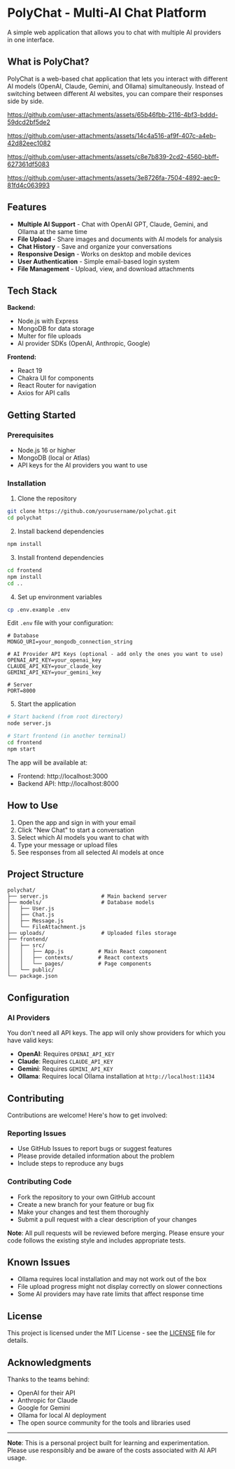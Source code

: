 # PolyChat - Multi-AI Chat Platform

A simple web application that allows you to chat with multiple AI providers in one interface.

## What is PolyChat?

PolyChat is a web-based chat application that lets you interact with different AI models (OpenAI, Claude, Gemini, and Ollama) simultaneously. Instead of switching between different AI websites, you can compare their responses side by side.



https://github.com/user-attachments/assets/65b46fbb-2116-4bf3-bddd-59dcd2bf5de2



https://github.com/user-attachments/assets/14c4a516-af9f-407c-a4eb-42d82eec1082



https://github.com/user-attachments/assets/c8e7b839-2cd2-4560-bbff-627361df5083



https://github.com/user-attachments/assets/3e8726fa-7504-4892-aec9-81fd4c063993




## Features

- **Multiple AI Support** - Chat with OpenAI GPT, Claude, Gemini, and Ollama at the same time
- **File Upload** - Share images and documents with AI models for analysis
- **Chat History** - Save and organize your conversations
- **Responsive Design** - Works on desktop and mobile devices
- **User Authentication** - Simple email-based login system
- **File Management** - Upload, view, and download attachments

## Tech Stack

**Backend:**
- Node.js with Express
- MongoDB for data storage
- Multer for file uploads
- AI provider SDKs (OpenAI, Anthropic, Google)

**Frontend:**
- React 19
- Chakra UI for components
- React Router for navigation
- Axios for API calls

## Getting Started

### Prerequisites
- Node.js 16 or higher
- MongoDB (local or Atlas)
- API keys for the AI providers you want to use

### Installation

1. Clone the repository
```bash
git clone https://github.com/yourusername/polychat.git
cd polychat
```

2. Install backend dependencies
```bash
npm install
```

3. Install frontend dependencies
```bash
cd frontend
npm install
cd ..
```

4. Set up environment variables
```bash
cp .env.example .env
```

Edit `.env` file with your configuration:
```env
# Database
MONGO_URI=your_mongodb_connection_string

# AI Provider API Keys (optional - add only the ones you want to use)
OPENAI_API_KEY=your_openai_key
CLAUDE_API_KEY=your_claude_key
GEMINI_API_KEY=your_gemini_key

# Server
PORT=8000
```

5. Start the application
```bash
# Start backend (from root directory)
node server.js

# Start frontend (in another terminal)
cd frontend
npm start
```

The app will be available at:
- Frontend: http://localhost:3000
- Backend API: http://localhost:8000

## How to Use

1. Open the app and sign in with your email
2. Click "New Chat" to start a conversation
3. Select which AI models you want to chat with
4. Type your message or upload files
5. See responses from all selected AI models at once

## Project Structure

```
polychat/
├── server.js                 # Main backend server
├── models/                   # Database models
│   ├── User.js
│   ├── Chat.js
│   ├── Message.js
│   └── FileAttachment.js
├── uploads/                  # Uploaded files storage
├── frontend/
│   ├── src/
│   │   ├── App.js           # Main React component
│   │   ├── contexts/        # React contexts
│   │   └── pages/           # Page components
│   └── public/
└── package.json
```

## Configuration

### AI Providers
You don't need all API keys. The app will only show providers for which you have valid keys:

- **OpenAI**: Requires `OPENAI_API_KEY`
- **Claude**: Requires `CLAUDE_API_KEY` 
- **Gemini**: Requires `GEMINI_API_KEY`
- **Ollama**: Requires local Ollama installation at `http://localhost:11434`

## Contributing

Contributions are welcome! Here's how to get involved:

### Reporting Issues
- Use GitHub Issues to report bugs or suggest features
- Please provide detailed information about the problem
- Include steps to reproduce any bugs

### Contributing Code
- Fork the repository to your own GitHub account
- Create a new branch for your feature or bug fix
- Make your changes and test them thoroughly
- Submit a pull request with a clear description of your changes

**Note**: All pull requests will be reviewed before merging. Please ensure your code follows the existing style and includes appropriate tests.

## Known Issues

- Ollama requires local installation and may not work out of the box
- File upload progress might not display correctly on slower connections
- Some AI providers may have rate limits that affect response time

## License

This project is licensed under the MIT License - see the [LICENSE](LICENSE) file for details.

## Acknowledgments

Thanks to the teams behind:
- OpenAI for their API
- Anthropic for Claude
- Google for Gemini
- Ollama for local AI deployment
- The open source community for the tools and libraries used

---

**Note**: This is a personal project built for learning and experimentation. Please use responsibly and be aware of the costs associated with AI API usage.
